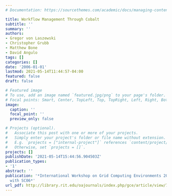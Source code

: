 ```yaml
---
# Documentation: https://sourcethemes.com/academic/docs/managing-content/

title: Workflow Management Through Cobalt
subtitle: ''
summary: ''
authors:
- Gregor von Laszewski
- Christopher Grubb
- Matthew Bone
- David Angulo
tags: []
categories: []
date: '2006-01-01'
lastmod: 2021-05-14T11:44:57-04:00
featured: false
draft: false

# Featured image
# To use, add an image named `featured.jpg/png` to your page's folder.
# Focal points: Smart, Center, TopLeft, Top, TopRight, Left, Right, BottomLeft, Bottom, BottomRight.
image:
  caption: ''
  focal_point: ''
  preview_only: false

# Projects (optional).
#   Associate this post with one or more of your projects.
#   Simply enter your project's folder or file name without extension.
#   E.g. `projects = ["internal-project"]` references `content/project/deep-learning/index.md`.
#   Otherwise, set `projects = []`.
projects: []
publishDate: '2021-05-14T15:44:56.904503Z'
publication_types:
- '1'
abstract: ''
publication: '*International Workshop on Grid Computing Environments 2006 in Conjunction
  with SC06*'
url_pdf: http://library.rit.edu/oajournals/index.php/gce/article/view/73/34
---
```

